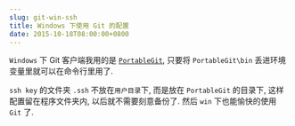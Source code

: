 ```yaml
---
slug: git-win-ssh
title: Windows 下使用 Git 的配置
date: 2015-10-18T08:00:00+0800
---
```

`Windows` 下 Git 客户端我用的是 [`PortableGit`][Releases · msysgit/msysgit], 只要将 `PortableGit\bin` 丢进环境变量里就可以在命令行里用了.



`ssh key` 的文件夹 `.ssh` 不放在`用户目录`下, 而是放在 `PortableGit` 的目录下, 这样配置留在程序文件夹内, 以后就不需要刻意备份了. 然后 `win` 下也能愉快的使用 `Git` 了.


[Releases · msysgit/msysgit]:https://github.com/msysgit/msysgit/releases
